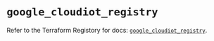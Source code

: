 # `google_cloudiot_registry`

Refer to the Terraform Registory for docs: [`google_cloudiot_registry`](https://registry.terraform.io/providers/hashicorp/google/4.73.1/docs/resources/cloudiot_registry).
